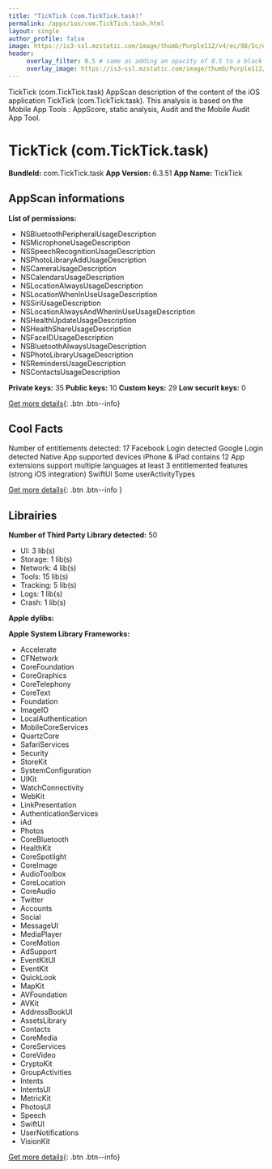 ```yaml
---
title: "TickTick (com.TickTick.task)"
permalink: /apps/ios/com.TickTick.task.html
layout: single
author_profile: false
image: https://is3-ssl.mzstatic.com/image/thumb/Purple112/v4/ec/98/5c/ec985c4c-4848-38a0-4e63-cd2d951a3690/AppIcon-1x_U007emarketing-0-7-0-85-220.png/512x512bb.jpg
header: 
     overlay_filter: 0.5 # same as adding an opacity of 0.5 to a black background
     overlay_image: https://is3-ssl.mzstatic.com/image/thumb/Purple112/v4/ec/98/5c/ec985c4c-4848-38a0-4e63-cd2d951a3690/AppIcon-1x_U007emarketing-0-7-0-85-220.png/512x512bb.jpg
---
```

TickTick (com.TickTick.task) AppScan description of the content of the iOS application TickTick (com.TickTick.task). This analysis is based on the Mobile App Tools : AppScore, static analysis, Audit and the Mobile Audit App Tool.

# TickTick (com.TickTick.task)

**BundleId:** com.TickTick.task
**App Version:** 6.3.51
**App Name:** TickTick


## AppScan informations 

**List of permissions:** 
- NSBluetoothPeripheralUsageDescription
- NSMicrophoneUsageDescription
- NSSpeechRecognitionUsageDescription
- NSPhotoLibraryAddUsageDescription
- NSCameraUsageDescription
- NSCalendarsUsageDescription
- NSLocationAlwaysUsageDescription
- NSLocationWhenInUseUsageDescription
- NSSiriUsageDescription
- NSLocationAlwaysAndWhenInUseUsageDescription
- NSHealthUpdateUsageDescription
- NSHealthShareUsageDescription
- NSFaceIDUsageDescription
- NSBluetoothAlwaysUsageDescription
- NSPhotoLibraryUsageDescription
- NSRemindersUsageDescription
- NSContactsUsageDescription
  
  
**Private keys:** 35
**Public keys:** 10
**Custom keys:** 29
**Low securit keys:** 0
  
[Get more details](/pricing.html){: .btn .btn--info}

## Cool Facts

Number of entitlements detected: 17
Facebook Login detected
Google Login detected
Native App
supported devices iPhone & iPad
contains 12 App extensions
support multiple languages
at least 3 entitlemented features (strong iOS integration)
SwiftUI
Some userActivityTypes
  
[Get more details](/pricing.html){: .btn .btn--info }

## Librairies 
**Number of Third Party Library detected:** 50
- UI: 3 lib(s)
- Storage: 1 lib(s)
- Network: 4 lib(s)
- Tools: 15 lib(s)
- Tracking: 5 lib(s)
- Logs: 1 lib(s)
- Crash: 1 lib(s)


**Apple dylibs:**


**Apple System Library Frameworks:**
- Accelerate
- CFNetwork
- CoreFoundation
- CoreGraphics
- CoreTelephony
- CoreText
- Foundation
- ImageIO
- LocalAuthentication
- MobileCoreServices
- QuartzCore
- SafariServices
- Security
- StoreKit
- SystemConfiguration
- UIKit
- WatchConnectivity
- WebKit
- LinkPresentation
- AuthenticationServices
- iAd
- Photos
- CoreBluetooth
- HealthKit
- CoreSpotlight
- CoreImage
- AudioToolbox
- CoreLocation
- CoreAudio
- Twitter
- Accounts
- Social
- MessageUI
- MediaPlayer
- CoreMotion
- AdSupport
- EventKitUI
- EventKit
- QuickLook
- MapKit
- AVFoundation
- AVKit
- AddressBookUI
- AssetsLibrary
- Contacts
- CoreMedia
- CoreServices
- CoreVideo
- CryptoKit
- GroupActivities
- Intents
- IntentsUI
- MetricKit
- PhotosUI
- Speech
- SwiftUI
- UserNotifications
- VisionKit


  
[Get more details](/pricing.html){: .btn .btn--info}

